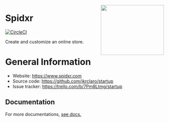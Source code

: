 <a href='https://github.com/jkrclaro/spidxr'><img src='https://github.com/jkrclaro/spidxr/blob/master/src/spidxr/static/img/logo.png' align='right' width='200' height='160' /></a>

# Spidxr
[![CircleCI](https://circleci.com/gh/jkrclaro/spidxr/tree/master.svg?style=svg&circle-token=6e39dbce5406cefdb75a5cd1e6eec03c225c055d)](https://circleci.com/gh/jkrclaro/spidxr/tree/master)

Create and customize an online store.

# General Information
- Website: https://www.spidxr.com
- Source code: https://github.com/jkrclaro/startup
- Issue tracker: https://trello.com/b/7Pm8Ltmg/startup

## Documentation

For more documentations, [see docs.](https://github.com/jkrclaro/spidxr/tree/master/docs)